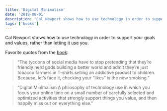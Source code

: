 ```yaml
---
title: 'Digital Minimalism'
date: '2019-08-01'
description: 'Cal Newport shows how to use technology in order to support your goals and values, rather than letting it use you.'
tags: ['books']
---
```


Cal Newport shows how to use technology in order to support your goals and values, rather than letting it use you.

Favorite quotes from the [book](https://amzn.eu/clhjDRX):

> “The tycoons of social media have to stop pretending that they’re friendly nerd gods building a better world and admit they’re just tobacco farmers in T-shirts selling an addictive product to children. Because, let’s face it, checking your “likes” is the new smoking.”

> “Digital Minimalism A philosophy of technology use in which you focus your online time on a small number of carefully selected and optimized activities that strongly support things you value, and then happily miss out on everything else.”
